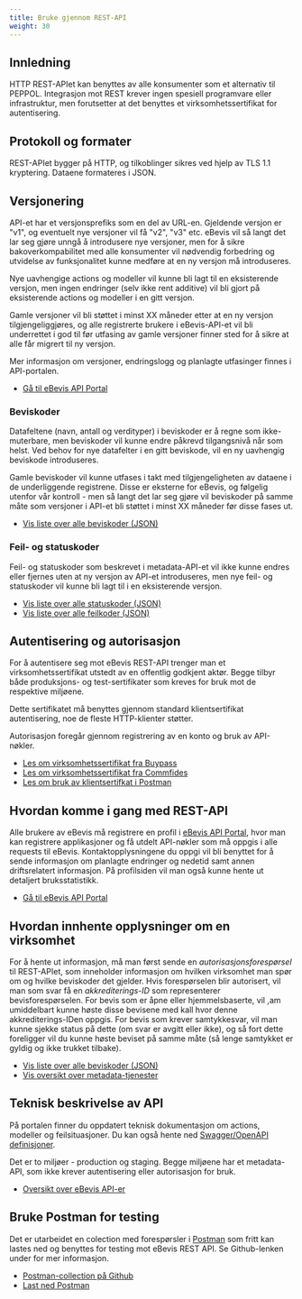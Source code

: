 ```yaml
---
title: Bruke gjennom REST-API
weight: 30
---
```



## Innledning

HTTP REST-APIet kan benyttes av alle konsumenter som et alternativ til PEPPOL. Integrasjon mot REST krever ingen spesiell programvare eller infrastruktur, men forutsetter at det benyttes et virksomhetssertifikat for autentisering.

## Protokoll og formater

REST-APIet bygger på HTTP, og tilkoblinger sikres ved hjelp av TLS 1.1 kryptering. Dataene formateres i JSON.

## Versjonering

API-et har et versjonsprefiks som en del av URL-en. Gjeldende versjon er "v1", og eventuelt nye versjoner vil få "v2", "v3" etc. eBevis vil så langt det lar seg gjøre unngå å introdusere nye versjoner, men for å sikre bakoverkompabilitet med alle konsumenter vil nødvendig forbedring og utvidelse av funksjonalitet kunne medføre at en ny versjon må introduseres.

Nye uavhengige actions og modeller vil kunne bli lagt til en eksisterende versjon, men ingen endringer (selv ikke rent additive) vil bli gjort på eksisterende actions og modeller i en gitt versjon.

Gamle versjoner vil bli støttet i minst XX måneder etter at en ny versjon tilgjengeliggjøres, og alle registrerte brukere i eBevis-API-et vil bli underrettet i god til før utfasing av gamle versjoner finner sted for å sikre at alle får migrert til ny versjon.

Mer informasjon om versjoner, endringslogg og planlagte utfasinger finnes i API-portalen.

* [Gå til eBevis API Portal](https://ebevis.no/)

### Beviskoder

Datafeltene (navn, antall og verdityper) i beviskoder er å regne som ikke-muterbare, men beviskoder vil kunne endre påkrevd tilgangsnivå når som helst. Ved behov for nye datafelter i en gitt beviskode, vil en ny uavhengig beviskode introduseres.

Gamle beviskoder vil kunne utfases i takt med tilgjengeligheten av dataene i de underliggende registrene. Disse er eksterne for eBevis, og følgelig utenfor vår kontroll - men så langt det lar seg gjøre vil beviskoder på samme måte som versjoner i API-et bli støttet i minst XX måneder før disse fases ut.

* [Vis liste over alle beviskoder (JSON)](https://api.ebevis.no/nadobe-staging/v1/metadata/evidencecodes)

### Feil- og statuskoder

Feil- og statuskoder som beskrevet i metadata-API-et vil ikke kunne endres eller fjernes uten at ny versjon av API-et introduseres, men nye feil- og statuskoder vil kunne bli lagt til i en eksisterende versjon.

* [Vis liste over alle statuskoder (JSON)](https://api.ebevis.no/nadobe-staging/v1/metadata/statuscodes)
* [Vis liste over alle feilkoder (JSON)](https://api.ebevis.no/nadobe-staging/v1/metadata/errorcodes)

## Autentisering og autorisasjon

For å autentisere seg mot eBevis REST-API trenger man et virksomhetssertifikat utstedt av en offentlig godkjent aktør. Begge tilbyr både produksjons- og test-sertifikater som kreves for bruk mot de respektive miljøene.

Dette sertifikatet må benyttes gjennom standard klientsertifikat autentisering, noe de fleste HTTP-klienter støtter.

Autorisasjon foregår gjennom registrering av en konto og bruk av API-nøkler. 

* [Les om virksomhetssertifikat fra Buypass](https://www.buypass.no/produkter-og-tjenester/virksomhetssertifikat)
* [Les om virksomhetssertifikat fra Commfides](https://www.commfides.com/commfides-virksomhetssertifikat/)
* [Les om bruk av klientsertifkat i Postman](https://www.getpostman.com/docs/v6/postman/sending_api_requests/certificates)

## Hvordan komme i gang med REST-API

Alle brukere av eBevis må registrere en profil i [eBevis API Portal](https://ebevis.no/), hvor man kan registrere applikasjoner og få utdelt API-nøkler som må oppgis i alle requests til eBevis. Kontaktopplysningene du oppgi vil bli benyttet for å sende informasjon om planlagte endringer og nedetid samt annen driftsrelatert informasjon. På profilsiden vil man også kunne hente ut detaljert bruksstatistikk.

* [Gå til eBevis API Portal](https://ebevis.no/)

## Hvordan innhente opplysninger om en virksomhet

For å hente ut informasjon, må man først sende en _autorisasjonsforespørsel_ til REST-APIet, som inneholder informasjon om hvilken virksomhet man spør om og hvilke beviskoder det gjelder. Hvis forespørselen blir autorisert, vil man som svar få en _akkrediterings-ID_ som representerer bevisforespørselen. For bevis som er åpne eller hjemmelsbaserte, vil ,am umiddelbart kunne høste disse bevisene med kall hvor denne akkrediterings-IDen oppgis. For bevis som krever samtykkesvar, vil man kunne sjekke status på dette (om svar er avgitt eller ikke), og så fort dette foreligger vil du kunne høste beviset på samme måte (så lenge samtykket er gyldig og ikke trukket tilbake).

* [Vis liste over alle beviskoder (JSON)](https://api.ebevis.no/nadobe-staging/v1/metadata/evidencecodes)
* [Vis oversikt over metadata-tjenester](https://ebevis.no/docs/services/5adef2b2a066dac0e0e24aa0/operations/5adef2b933222b19076d8814?)

## Teknisk beskrivelse av API

På portalen finner du oppdatert teknisk dokumentasjon om actions, modeller og feilsituasjoner. Du kan også hente ned [Swagger/OpenAPI definisjoner](https://swagger.io/specification/).

Det er to miljøer - production og staging. Begge miljøene har et metadata-API, som ikke krever autentisering eller autorisasjon for bruk.

* [Oversikt over eBevis API-er](https://ebevis.no/docs/services/)

## Bruke Postman for testing

Det er utarbeidet en colection med forespørsler i [Postman](https://www.getpostman.com/) som fritt kan lastes ned og benyttes for testing mot eBevis REST API. Se Github-lenken under for mer informasjon.

* [Postman-collection på Github](https://github.com/Altinn/eBevis)
* [Last ned Postman](https://www.getpostman.com/)